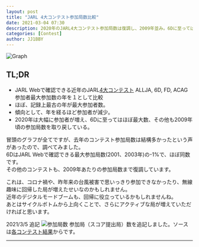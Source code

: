 ```yaml
---
layout: post
title: "JARL 4大コンテスト参加局数比較"
date: 2021-03-04 07:30
description: 2020年のJARL4大コンテスト参加局数は復調し、2009年並み。6Dに至ってはほぼ近年の最大数。
categories: [Contest]
author: JJ1BBY
---
```

![Graph](https://user-images.githubusercontent.com/79028771/109872783-3cbc6500-7cb0-11eb-8b47-cc3e6675fb46.png)

## TL;DR
* JARL Webで確認できる近年のJARL[4大コンテスト](https://www.jarl.org/Japanese/1_Tanoshimo/1-1_Contest/Contest.htm) ALLJA, 6D, FD, ACAG参加者最大参加数の年を１として比較
* ほぼ、記録上最古の年が最大参加者数。
* 傾向として、年を経るほど参加者が減少。
* 2020年は大幅に参加者が増え、6Dに至ってはほぼ最大数、その他も2009年頃の参加局数を取り戻している。

冒頭のグラフが全てですが、去年のコンテスト参加局数は結構多かったという声があったので、調べてみました。  
6DはJARL Webで確認できる最大参加局数(2001、2003年)の-1%で、ほぼ同数です。  
その他のコンテストも、2009年あたりの参加局数まで復調しています。  

これは、コロナ禍や、昨年来の台風被害で思いっきり参加できなかったり、無線趣味に回帰した局が増えたせいなのかもしれません。  
近年のデジタルモードブームも、回帰に役立っているかもしれませんね。  
あとはサイクルボトムから上向くことで、さらにアクティブな局が増えていただければと思います。  

2021/3/5 追記
![参加局数](https://user-images.githubusercontent.com/79028771/110037244-7b6e2000-7d81-11eb-8918-7720a0816dee.png)
参加局（スコア提出局）数を追記しました。ソースは[各コンテスト結果](https://www.jarl.org/Japanese/1_Tanoshimo/1-1_Contest/Contest.htm)からです。  

---


<script src="https://utteranc.es/client.js"
        repo="JJ1BBY/JJ1BBY.github.io"
        issue-term="pathname"
        theme="github-light"
        crossorigin="anonymous"
        async>
</script>

